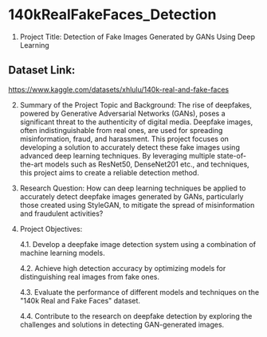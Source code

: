 # 140kRealFakeFaces_Detection

1. Project Title:
Detection of Fake Images Generated by GANs Using Deep Learning

## Dataset Link:
https://www.kaggle.com/datasets/xhlulu/140k-real-and-fake-faces 


2. Summary of the Project Topic and Background:
The rise of deepfakes, powered by Generative Adversarial Networks (GANs), poses a significant threat to the authenticity of digital media. Deepfake images, often indistinguishable from real ones, are used for spreading misinformation, fraud, and harassment. This project focuses on developing a solution to accurately detect these fake images using advanced deep learning techniques. By leveraging multiple state-of-the-art models such as ResNet50, DenseNet201 etc., and techniques, this project aims to create a reliable detection method.

3.	Research Question:
How can deep learning techniques be applied to accurately detect deepfake images generated by GANs, particularly those created using StyleGAN, to mitigate the spread of misinformation and fraudulent activities?

4.	Project Objectives:
   
    4.1.	Develop a deepfake image detection system using a combination of machine learning models.
  	
    4.2.	Achieve high detection accuracy by optimizing models for distinguishing real images from fake ones.
  	
    4.3.	Evaluate the performance of different models and techniques on the "140k Real and Fake Faces" dataset.
  	
    4.4.	Contribute to the research on deepfake detection by exploring the challenges and solutions in detecting GAN-generated images.
